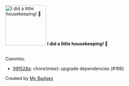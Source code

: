 <img src="https://my-badges.github.io/my-badges/chore-commit.png" alt="I did a little housekeeping! 🧹" title="I did a little housekeeping! 🧹" width="128">
<strong>I did a little housekeeping! 🧹</strong>
<br><br>

Commits:

- <a href="https://github.com/j0sh3rs/home-ops/commit/99f528a7402986a692d42442f5af8eab7654b45d">99f528a</a>: chore(mise): upgrade dependencies (#196)


Created by <a href="https://github.com/my-badges/my-badges">My Badges</a>